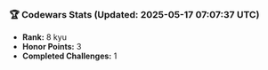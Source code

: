 ### 🏆 Codewars Stats (Updated: 2025-05-17 07:07:37 UTC)

- **Rank:** 8 kyu
- **Honor Points:** 3
- **Completed Challenges:** 1
